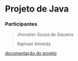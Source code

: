 # Projeto de Java

### Participantes

> Jhonatan Souza de Siqueira

> Raphael Almeida

[documentação do projeto](lp2Projeto/README.md)